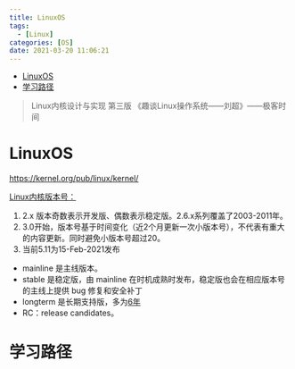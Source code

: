 ```yaml
---
title: LinuxOS
tags:
  - [Linux]
categories: [OS]
date: 2021-03-20 11:06:21
---
```

<font face="微软雅黑"> </font>

<center> </center>

<!-- more -->
- [LinuxOS](#linuxos)
- [学习路径](#学习路径)



> Linux内核设计与实现 第三版
> 《趣谈Linux操作系统——刘超》——极客时间


# LinuxOS
https://kernel.org/pub/linux/kernel/

[Linux内核版本号：](http://en.wikipedia.org/wiki/Linux_kernel#Version_numbering)
1. 2.x 版本奇数表示开发版、偶数表示稳定版。2.6.x系列覆盖了2003-2011年。
2. 3.0开始，版本号基于时间变化（近2个月更新一次小版本号），不代表有重大的内容更新。同时避免小版本号超过20。
3. 当前5.11为15-Feb-2021发布

- mainline 是主线版本。
- stable 是稳定版，由 mainline 在时机成熟时发布，稳定版也会在相应版本号的主线上提供 bug 修复和安全补丁
- longterm 是长期支持版，多为[6年](https://www.kernel.org/category/releases.html)
- RC：release candidates。

# 学习路径


